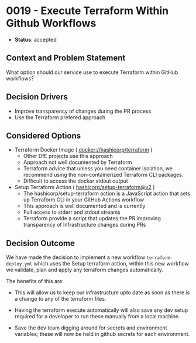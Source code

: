 # 0019 - Execute Terraform Within Github Workflows

* **Status**: accepted

## Context and Problem Statement

What option should our service use to execute Terraform within GitHub workflows?

## Decision Drivers

* Improve transparency of changes during the PR process
* Use the Terraform prefered approach

## Considered Options

* Terraform Docker Image ( [docker://hashicorp/terraform](https://hub.docker.com/r/hashicorp/terraform/#!) )
  * Other DfE projects use this approach
  * Approach not well documented by Terraform
  * Terraform advice that unless you need container isolation, we recommend using the non-containerized Terraform CLI packages.
  * Difficult to access the docker stdout output
* Setup Terraform Action ( [hashicorp/setup-terraform@v2](https://github.com/hashicorp/setup-terraform) )
  * The hashicorp/setup-terraform action is a JavaScript action that sets up Terraform CLI in your GitHub Actions workflow
  * This approach is well documented and is currently 
  * Full access to stderr and stdout streams
  * Terraform provide a script that updates the PR improving transparency of Infrastructure changes during PRs

## Decision Outcome

We have made the decision to implement a new workflow ```terraform-deploy.yml``` which uses the Setup terraform action, within this new workflow we validate, plan and apply any terraform 
changes automatically. 

The benefits of this are:

* This will allow us to keep our infrastructure upto date as soon as there is a change to any of the terraform files.

* Having the terraform execute automatically will also save any dev setup required for a developer to run these manually from a local machine.

* Save the dev team digging around for secrets and environment variables; these will now be held in github secrets for each environment.